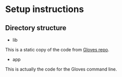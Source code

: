 Setup instructions
==================

Directory structure
-------------------

* lib

This is a static copy of the code from [Gloves repo](https://github.com/yast/yast--).

* app

This is actually the code for the Gloves command line.
